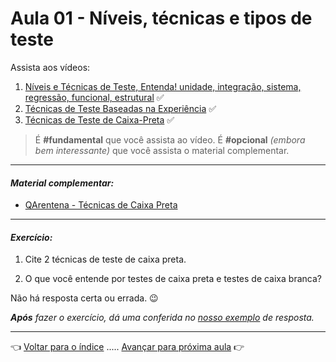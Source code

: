 # Aula 01 - Níveis, técnicas e tipos de teste

Assista aos vídeos:

  1. [Níveis e Técnicas de Teste, Entenda! unidade, integração, sistema, regressão, funcional, estrutural](https://youtu.be/5V012tGZot4) ✅
  2. [Técnicas de Teste Baseadas na Experiência](https://youtu.be/w9W3Sy4eqBU) ✅
  3. [Técnicas de Teste de Caixa-Preta](https://youtu.be/8ghNtCOuQZg) ✅

> É **#fundamental** que você assista ao vídeo. É **#opcional** _(embora bem interessante)_ que você assista o material complementar.

---

#### _Material complementar:_
* [QArentena - Técnicas de Caixa Preta](https://youtu.be/jDqoseB6j9s)

---

#### _Exercício:_

1. Cite 2 técnicas de teste de caixa preta.

2. O que você entende por testes de caixa preta e testes de caixa branca?

Não há resposta certa ou errada. 😉

_**Após** fazer o exercício, dá uma conferida no [nosso exemplo](resolucao.md) de resposta._ 

---
👈 [Voltar para o índice](../README.md) ..... [Avançar para próxima aula](../aula02/aula.md) 👉

